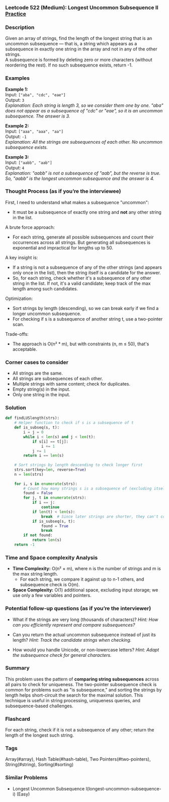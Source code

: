 ### Leetcode 522 (Medium): Longest Uncommon Subsequence II [Practice](https://leetcode.com/problems/longest-uncommon-subsequence-ii)

### Description  
Given an array of strings, find the length of the longest string that is an uncommon subsequence — that is, a string which appears as a subsequence in exactly one string in the array and not in any of the other strings.  
A subsequence is formed by deleting zero or more characters (without reordering the rest). If no such subsequence exists, return -1.

### Examples  

**Example 1:**  
Input: `["aba", "cdc", "eae"]`  
Output: `3`  
*Explanation: Each string is length 3, so we consider them one by one. "aba" does not appear as a subsequence of "cdc" or "eae", so it is an uncommon subsequence. The answer is 3.*

**Example 2:**  
Input: `["aaa", "aaa", "aa"]`  
Output: `-1`  
*Explanation: All the strings are subsequences of each other. No uncommon subsequence exists.*

**Example 3:**  
Input: `["aabb", "aab"]`  
Output: `4`  
*Explanation: "aabb" is not a subsequence of "aab", but the reverse is true. So, "aabb" is the longest uncommon subsequence and the answer is 4.*

### Thought Process (as if you’re the interviewee)  
First, I need to understand what makes a subsequence "uncommon":  
- It must be a subsequence of exactly one string and **not** any other string in the list.

A brute force approach:
- For each string, generate all possible subsequences and count their occurrences across all strings. But generating all subsequences is exponential and impractical for lengths up to 50.

A key insight is:
- If a string is not a subsequence of any of the other strings (and appears only once in the list), then the string itself is a candidate for the answer.  
- So, for each string, check whether it's a subsequence of any other string in the list. If not, it's a valid candidate; keep track of the max length among such candidates.

Optimization:
- Sort strings by length (descending), so we can break early if we find a longer uncommon subsequence.
- For checking if s is a subsequence of another string t, use a two-pointer scan.

Trade-offs:
- The approach is O(n² \* m), but with constraints (n, m ≤ 50), that's acceptable.

### Corner cases to consider  
- All strings are the same.
- All strings are subsequences of each other.
- Multiple strings with same content; check for duplicates.
- Empty string(s) in the input.
- Only one string in the input.

### Solution

```python
def findLUSlength(strs):
    # Helper function to check if s is a subsequence of t
    def is_subseq(s, t):
        i = j = 0
        while i < len(s) and j < len(t):
            if s[i] == t[j]:
                i += 1
            j += 1
        return i == len(s)
    
    # Sort strings by length descending to check longer first
    strs.sort(key=len, reverse=True)
    n = len(strs)
    
    for i, s in enumerate(strs):
        # Count how many strings s is a subsequence of (excluding itself)
        found = False
        for j, t in enumerate(strs):
            if i == j:
                continue
            if len(t) < len(s):
                break  # Since later strings are shorter, they can't contain s
            if is_subseq(s, t):
                found = True
                break
        if not found:
            return len(s)
    return -1
```

### Time and Space complexity Analysis  

- **Time Complexity:** O(n² × m), where n is the number of strings and m is the max string length.  
   - For each string, we compare it against up to n-1 others, and subsequence check is O(m).
- **Space Complexity:** O(1) additional space, excluding input storage; we use only a few variables and pointers.

### Potential follow-up questions (as if you’re the interviewer)  

- What if the strings are very long (thousands of characters)?
  *Hint: How can you efficiently represent and compare subsequences?*
  
- Can you return the actual uncommon subsequence instead of just its length?
  *Hint: Track the candidate strings when checking.*

- How would you handle Unicode, or non-lowercase letters?
  *Hint: Adapt the subsequence check for general characters.*

### Summary
This problem uses the pattern of **comparing string subsequences** across all pairs to check for uniqueness. The two-pointer subsequence check is common for problems such as "is subsequence," and sorting the strings by length helps short-circuit the search for the maximal solution. This technique is useful in string processing, uniqueness queries, and subsequence-based challenges.


### Flashcard
For each string, check if it is not a subsequence of any other; return the length of the longest such string.

### Tags
Array(#array), Hash Table(#hash-table), Two Pointers(#two-pointers), String(#string), Sorting(#sorting)

### Similar Problems
- Longest Uncommon Subsequence I(longest-uncommon-subsequence-i) (Easy)